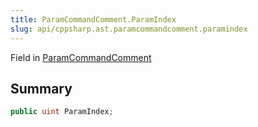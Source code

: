 ```yaml
---
title: ParamCommandComment.ParamIndex
slug: api/cppsharp.ast.paramcommandcomment.paramindex
---
```

Field in [ParamCommandComment](/api/cppsharp/ast/paramcommandcomment)

## Summary



```csharp
public uint ParamIndex;
```

